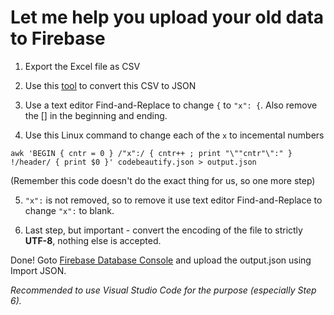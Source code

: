 # Let me help you upload your old data to Firebase

1. Export the Excel file as CSV

2. Use this [tool](https://codebeautify.org/csv-to-xml-json) to convert this CSV to JSON

3. Use a text editor Find-and-Replace to change ```{``` to ```"x": {```. Also remove the [] in the beginning and ending.

4. Use this Linux command to change each of the ```x``` to incemental numbers

```awk 'BEGIN { cntr = 0 } /"x":/ { cntr++ ; print "\""cntr"\":" } !/header/ { print $0 }' codebeautify.json > output.json```

(Remember this code doesn't do the exact thing for us, so one more step)

5. ```"x":``` is not removed, so to remove it use text editor Find-and-Replace to change ```"x":``` to blank.

6. Last step, but important - convert the encoding of the file to strictly **UTF-8**, nothing else is accepted.

Done! Goto [Firebase Database Console](https://console.firebase.google.com/u/0/project/jlg-ops/database/jlg-ops/data/jlg_main/jlg_execution) and upload the output.json using Import JSON.

_Recommended to use Visual Studio Code for the purpose (especially Step 6)._
